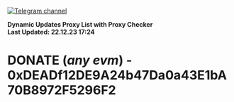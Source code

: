 [![Telegram channel](https://img.shields.io/endpoint?url=https://runkit.io/damiankrawczyk/telegram-badge/branches/master?url=https://t.me/n4z4v0d)](https://t.me/n4z4v0d) 

**Dynamic Updates Proxy List with Proxy Checker**  
**Last Updated: 22.12.23 17:24**

# DONATE (_any evm_) - 0xDEADf12DE9A24b47Da0a43E1bA70B8972F5296F2

